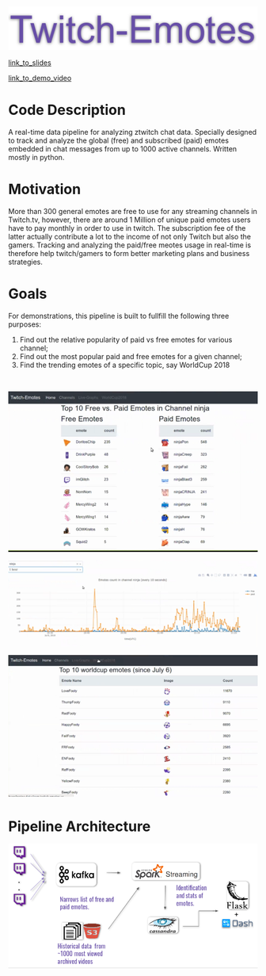 <p align="center">
<img style="float" src="img/banner.png">
</p>

[link_to_slides](https://www.slideshare.net/slideshow/embed_code/key/gGbeGLC0j0CvZO)

[link_to_demo_video](https://youtu.be/wzxTnE7EMcE)


# Code Description
A real-time data pipeline for analyzing ztwitch chat data. Specially designed to track and analyze the global (free) and subscribed 
(paid) emotes embedded in chat messages from up to 1000 active channels. Written mostly in python.

# Motivation
More than 300 general emotes are free to use for any streaming channels in Twitch.tv, however, there are around 1 Million of unique paid emotes users have to pay monthly in order to use in twitch. The subscription fee of the latter actually contribute a lot to the income of not only Twitch but also the gamers. Tracking and analyzing the paid/free meotes usage in real-time is therefore help twitch/gamers to form better marketing plans and business strategies. 

# Goals
For demonstrations, this pipeline is built to fullfill the following three purposes:
1) Find out the relative popularity of paid vs free emotes for various channel;
2) Find out the most popular paid and free emotes for a given channel;
3) Find the trending emotes of a specific topic, say WorldCup 2018

<p float="center">
  <img style="float",src="img/channel.png" />
</p>
<p float="center">
    <img src="img/emotes.png" />
</p>

<p float="center">
    <img src="img/live.png" />
</p>
 
<p float="center">
    <img src="img/worldcup.png" />
</p>


# Pipeline Architecture
<p align="center">
<img style="float" src="img/pipeline.png">
</p>



